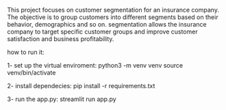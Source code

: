 This project focuses on customer segmentation for an insurance company. The objective is to group customers into different segments based on their behavior, demographics and so on.
segmentation allows the insurance company to target specific customer groups and improve customer satisfaction and business profitability.


how to run it:

1- set up the virtual enviroment:
python3 -m venv venv
source venv/bin/activate


2- install dependecies:
pip install -r requirements.txt

3- run the app.py:
streamlit run app.py


